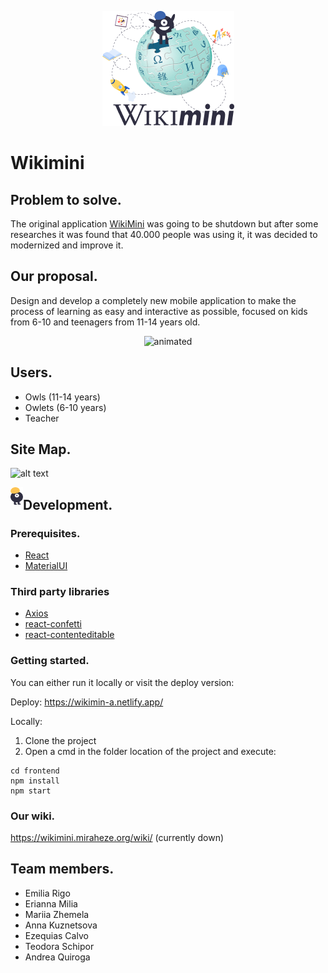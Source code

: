 <p align="center">
  <img src="https://github.com/WomenPlusPlus/deploy-impact-22-wikimini-a/blob/main/src/src/assets/wikiminiLogoLanguage.png">
</p>

# Wikimini

## Problem to solve.

The original application [WikiMini](https://wikimini.org/) was going to be shutdown but after some researches it was found that 40.000 people was using it, it was decided to modernized and improve it.

## Our proposal.

Design and develop a completely new mobile application to make the process of learning as easy and interactive as possible, focused on kids from 6-10 and teenagers from 11-14 years old.


<p align="center">
  <img src="https://user-images.githubusercontent.com/57358923/202674400-64c20327-0e43-4987-91aa-282004ef20ff.gif" alt="animated" />
</p>


## Users.

* Owls (11-14 years)
* Owlets (6-10 years)
* Teacher

## Site Map.
![alt text](https://github.com/WomenPlusPlus/deploy-impact-22-wikimini-a/blob/main/src/src/assets/SITE%20MAP.png)

<img src="https://github.com/WomenPlusPlus/deploy-impact-22-wikimini-a/blob/main/src/src/assets/monster.png" 
     width="20" height="28" align="left">
## Development.
### Prerequisites.

* [React](https://reactjs.org/)
* [MaterialUI](https://mui.com/)

### Third party libraries
* [Axios](https://axios-http.com/docs/intro)
* [react-confetti](https://www.npmjs.com/package/react-confetti)
* [react-contenteditable](https://www.npmjs.com/package/react-contenteditable)

### Getting started.

You can either run it locally or visit the deploy version:

Deploy: https://wikimin-a.netlify.app/

Locally:
1. Clone the project
2. Open a cmd in the folder location of the project and execute:
```
cd frontend
npm install
npm start
```

### Our wiki.
https://wikimini.miraheze.org/wiki/  (currently down)

## Team members.
* Emilia Rigo
* Erianna Milia
* Mariia Zhemela
* Anna Kuznetsova 
* Ezequias Calvo
* Teodora Schipor
* Andrea Quiroga
